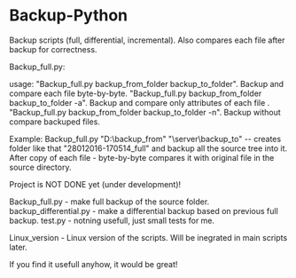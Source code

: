 # Backup-Python
Backup scripts (full, differential, incremental). Also compares each file after backup for correctness.

Backup_full.py:

usage: "Backup_full.py backup_from_folder backup_to_folder".  Backup and compare each file byte-by-byte.
       "Backup_full.py backup_from_folder backup_to_folder -a". Backup and compare only attributes of each file .
       "Backup_full.py backup_from_folder backup_to_folder -n". Backup without compare backuped files.
       
Example: Backup_full.py "D:\backup_from" "\\server\backup_to"  -- creates folder like that "28012016-170514_full" and backup all the source tree into it. After copy of each file - byte-by-byte compares it with original file in the source directory.  

Project is NOT DONE yet (under development)!

Backup_full.py - make full backup of the source folder.
backup_differential.py - make a differential backup based on previous full backup.
test.py - notning usefull, just small tests for me.

Linux_version - Linux version of the scripts. Will be inegrated in main scripts later.

If you find it usefull anyhow, it would be great!
